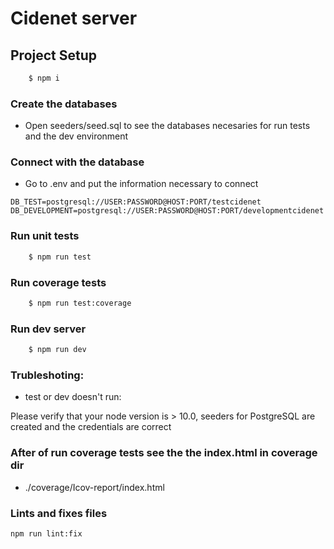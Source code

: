 # Cidenet server

## Project Setup

```bash
    $ npm i 
```

### Create the databases

* Open seeders/seed.sql to see the databases necesaries for run tests and the dev environment

### Connect with the database

* Go to .env and put the information necessary to connect

```
DB_TEST=postgresql://USER:PASSWORD@HOST:PORT/testcidenet
DB_DEVELOPMENT=postgresql://USER:PASSWORD@HOST:PORT/developmentcidenet
```

### Run unit tests

```bash 
    $ npm run test
```

### Run coverage tests 

```bash 
    $ npm run test:coverage
```

### Run dev server

```bash 
    $ npm run dev
```

### Trubleshoting: 

* test or dev doesn't run: 

Please verify that your node version is > 10.0, seeders for PostgreSQL are created and the credentials are correct

### After of run coverage tests see the the index.html in coverage dir

* ./coverage/Icov-report/index.html

### Lints and fixes files
```
npm run lint:fix
```



